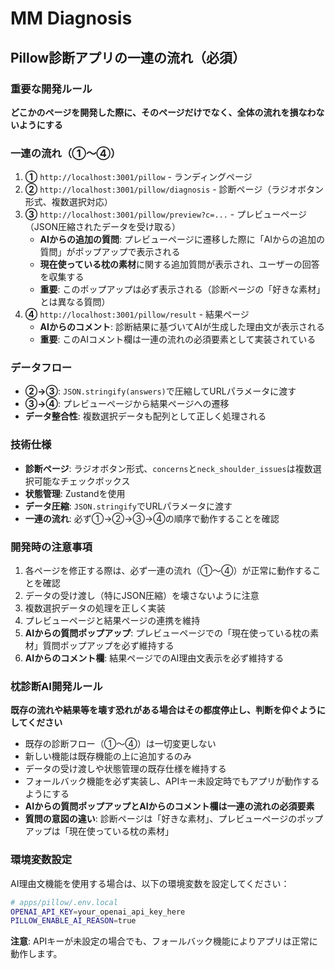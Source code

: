 # MM Diagnosis

## Pillow診断アプリの一連の流れ（必須）

### 重要な開発ルール
**どこかのページを開発した際に、そのページだけでなく、全体の流れを損なわないようにする**

### 一連の流れ（①〜④）
1. **①** `http://localhost:3001/pillow` - ランディングページ
2. **②** `http://localhost:3001/pillow/diagnosis` - 診断ページ（ラジオボタン形式、複数選択対応）
3. **③** `http://localhost:3001/pillow/preview?c=...` - プレビューページ（JSON圧縮されたデータを受け取る）
   - **AIからの追加の質問**: プレビューページに遷移した際に「AIからの追加の質問」がポップアップで表示される
   - **現在使っている枕の素材**に関する追加質問が表示され、ユーザーの回答を収集する
   - **重要**: このポップアップは必ず表示される（診断ページの「好きな素材」とは異なる質問）
4. **④** `http://localhost:3001/pillow/result` - 結果ページ
   - **AIからのコメント**: 診断結果に基づいてAIが生成した理由文が表示される
   - **重要**: このAIコメント欄は一連の流れの必須要素として実装されている

### データフロー
- **②→③**: `JSON.stringify(answers)`で圧縮してURLパラメータに渡す
- **③→④**: プレビューページから結果ページへの遷移
- **データ整合性**: 複数選択データも配列として正しく処理される

### 技術仕様
- **診断ページ**: ラジオボタン形式、`concerns`と`neck_shoulder_issues`は複数選択可能なチェックボックス
- **状態管理**: Zustandを使用
- **データ圧縮**: `JSON.stringify`でURLパラメータに渡す
- **一連の流れ**: 必ず①→②→③→④の順序で動作することを確認

### 開発時の注意事項
1. 各ページを修正する際は、必ず一連の流れ（①〜④）が正常に動作することを確認
2. データの受け渡し（特にJSON圧縮）を壊さないように注意
3. 複数選択データの処理を正しく実装
4. プレビューページと結果ページの連携を維持
5. **AIからの質問ポップアップ**: プレビューページでの「現在使っている枕の素材」質問ポップアップを必ず維持する
6. **AIからのコメント欄**: 結果ページでのAI理由文表示を必ず維持する

### 枕診断AI開発ルール
**既存の流れや結果等を壊す恐れがある場合はその都度停止し、判断を仰ぐようにしてください**

- 既存の診断フロー（①〜④）は一切変更しない
- 新しい機能は既存機能の上に追加するのみ
- データの受け渡しや状態管理の既存仕様を維持する
- フォールバック機能を必ず実装し、APIキー未設定時でもアプリが動作するようにする
- **AIからの質問ポップアップとAIからのコメント欄は一連の流れの必須要素**
- **質問の意図の違い**: 診断ページは「好きな素材」、プレビューページのポップアップは「現在使っている枕の素材」

### 環境変数設定
AI理由文機能を使用する場合は、以下の環境変数を設定してください：

```bash
# apps/pillow/.env.local
OPENAI_API_KEY=your_openai_api_key_here
PILLOW_ENABLE_AI_REASON=true
```

**注意**: APIキーが未設定の場合でも、フォールバック機能によりアプリは正常に動作します。 